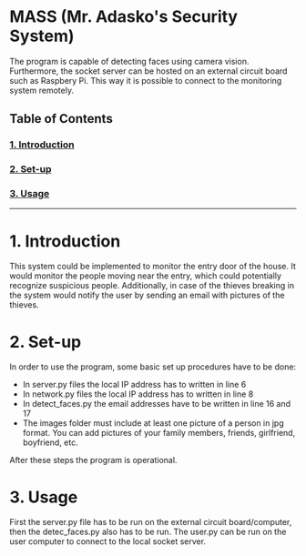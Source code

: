 # MASS (Mr. Adasko's Security System)

The program is capable of detecting faces using camera vision.
Furthermore, the socket server can be hosted on an external circuit board such as Raspbery Pi. 
This way it is possible to connect to the monitoring system remotely.

## Table of Contents

### [ **1. Introduction** ](#1-introduction)
### [**2. Set-up**](#2-set-up)
### [**3. Usage**](#3-usage)

---

# 1. Introduction
This system could be implemented to monitor the entry door of the house.
It would monitor the people moving near the entry, which could potentially
recognize suspicious people. Additionally, in case of the thieves breaking in
the system would notify the user by sending an email with pictures of the thieves.

# 2. Set-up
In order to use the program, some basic set up procedures have to be done:
- In server.py files the local IP address has to written in line 6
- In network.py files the local IP address has to written in line 8
- In detect_faces.py the email addresses have to be written in line 16 and 17
- The images folder must include at least one picture of a person in jpg format.
You can add pictures of your family members, friends, girlfriend, boyfriend, etc.
  
After these steps the program is operational.

# 3. Usage
First the server.py file has to be run on the external circuit board/computer, then the 
detec_faces.py also has to be run. The user.py can be run on the user computer to connect
to the local socket server.